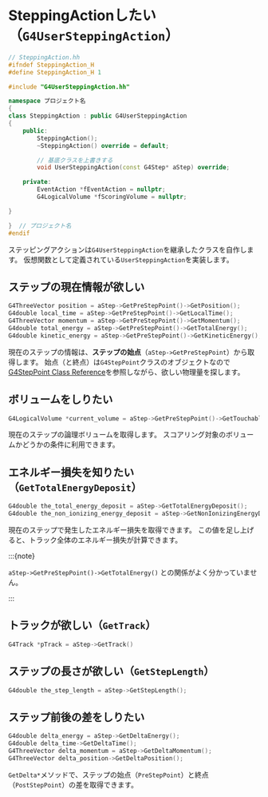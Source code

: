 # SteppingActionしたい（``G4UserSteppingAction``）

```cpp
// SteppingAction.hh
#ifndef SteppingAction_H
#define SteppingAction_H 1

#include "G4UserSteppingAction.hh"

namespace プロジェクト名
{
class SteppingAction : public G4UserSteppingAction
{
    public:
        SteppingAction();
        ~SteppingAction() override = default;

        // 基底クラスを上書きする
        void UserSteppingAction(const G4Step* aStep) override;

    private:
        EventAction *fEventAction = nullptr;
        G4LogicalVolume *fScoringVolume = nullptr;

}

}  // プロジェクト名
#endif
```

ステッピングアクションは``G4UserSteppingAction``を継承したクラスを自作します。
仮想関数として定義されている``UserSteppingAction``を実装します。

## ステップの現在情報が欲しい

```cpp
G4ThreeVector position = aStep->GetPreStepPoint()->GetPosition();
G4double local_time = aStep->GetPreStepPoint()->GetLocalTime();
G4ThreeVector momentum = aStep->GetPreStepPoint()->GetMomentum();
G4double total_energy = aStep->GetPreStepPoint()->GetTotalEnergy();
G4double kinetic_energy = aStep->GetPreStepPoint()->GetKineticEnergy();
```

現在のステップの情報は、**ステップの始点**（``aStep->GetPreStepPoint``）から取得します。
始点（と終点）は``G4StepPoint``クラスのオブジェクトなので[G4StepPoint Class Reference](https://apc.u-paris.fr/~franco/g4doxy/html/classG4StepPoint.html)を参照しながら、欲しい物理量を探します。

## ボリュームをしりたい

```cpp
G4LogicalVolume *current_volume = aStep->GetPreStepPoint()->GetTouchableHandle()->GetVolume()->GetLogicalVolume()
```

現在のステップの論理ボリュームを取得します。
スコアリング対象のボリュームかどうかの条件に利用できます。

## エネルギー損失を知りたい（``GetTotalEnergyDeposit``）

```cpp
G4double the_total_energy_deposit = aStep->GetTotalEnergyDeposit();
G4double the_non_ionizing_energy_deposit = aStep->GetNonIonizingEnergyDeposit();
```

現在のステップで発生したエネルギー損失を取得できます。
この値を足し上げると、トラック全体のエネルギー損失が計算できます。

:::{note}

``aStep->GetPreStepPoint()->GetTotalEnergy()`` との関係がよく分かっていません。

:::

## トラックが欲しい（``GetTrack``）

```cpp
G4Track *pTrack = aStep->GetTrack()
```

## ステップの長さが欲しい（``GetStepLength``）

```cpp
G4double the_step_length = aStep->GetStepLength();
```

## ステップ前後の差をしりたい

```cpp
G4double delta_energy = aStep->GetDeltaEnergy();
G4double delta_time->GetDeltaTime();
G4ThreeVector delta_momentum = aStep->GetDeltaMomentum();
G4ThreeVector delta_position->GetDeltaPosition();
```

``GetDelta*``メソッドで、ステップの始点（``PreStepPoint``）と終点（``PostStepPoint``）の差を取得できます。
